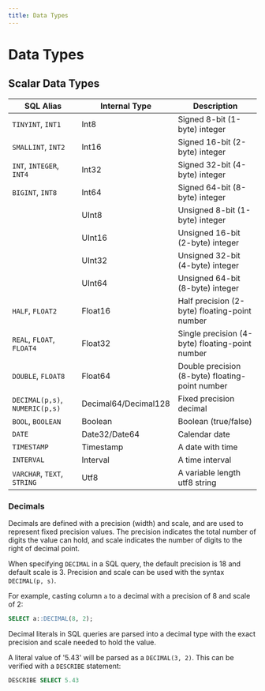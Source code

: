 ```yaml
---
title: Data Types
---
```


# Data Types

## Scalar Data Types

| SQL Alias                      | Internal Type        | Description                                     |
|--------------------------------|----------------------|-------------------------------------------------|
| `TINYINT`, `INT1`              | Int8                 | Signed 8-bit (1-byte) integer                   |
| `SMALLINT`, `INT2`             | Int16                | Signed 16-bit (2-byte) integer                  |
| `INT`, `INTEGER`, `INT4`       | Int32                | Signed 32-bit (4-byte) integer                  |
| `BIGINT`, `INT8`               | Int64                | Signed 64-bit (8-byte) integer                  |
|                                | UInt8                | Unsigned 8-bit (1-byte) integer                 |
|                                | UInt16               | Unsigned 16-bit (2-byte) integer                 |
|                                | UInt32               | Unsigned 32-bit (4-byte) integer                 |
|                                | UInt64               | Unsigned 64-bit (8-byte) integer                 |
| `HALF`, `FLOAT2`               | Float16              | Half precision (2-byte) floating-point number   |
| `REAL`, `FLOAT`, `FLOAT4`      | Float32              | Single precision (4-byte) floating-point number |
| `DOUBLE`, `FLOAT8`             | Float64              | Double precision (8-byte) floating-point number |
| `DECIMAL(p,s)`, `NUMERIC(p,s)` | Decimal64/Decimal128 | Fixed precision decimal                         |
| `BOOL`, `BOOLEAN`              | Boolean              | Boolean (true/false)                            |
| `DATE`                         | Date32/Date64        | Calendar date                                   |
| `TIMESTAMP`                    | Timestamp            | A date with time                                |
| `INTERVAL`                     | Interval             | A time interval                                 |
| `VARCHAR`, `TEXT`, `STRING`    | Utf8                 | A variable length utf8 string                   |

### Decimals

Decimals are defined with a precision (width) and scale, and are used to
represent fixed precision values. The precision indicates the total number of
digits the value can hold, and scale indicates the number of digits to the right
of decimal point.

When specifying `DECIMAL` in a SQL query, the default precision is 18 and
default scale is 3. Precision and scale can be used with the syntax `DECIMAL(p,
s)`.

For example, casting column `a` to a decimal with a precision of 8 and scale of
2:

```sql
SELECT a::DECIMAL(8, 2);
```

Decimal literals in SQL queries are parsed into a decimal type with the exact
precision and scale needed to hold the value.

A literal value of '5.43' will be parsed as a `DECIMAL(3, 2)`. This can be
verified with a `DESCRIBE` statement:

```sql
DESCRIBE SELECT 5.43
```

